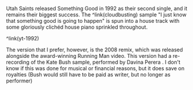 Utah Saints released Something Good in 1992 as their second single, and it remains their biggest success. The ^link(cloudbusting) sample "I just know that something good is going to happen" is spun into a house track with some gloriously clichéd house piano sprinkled throughout.

^link(yt-1992)

The version that I prefer, however, is the 2008 remix, which was released alongside the award-winning Running Man video. This version had a re-recording of the Kate Bush sample, performed by Davina Perera . I don't know if this was done for musical or financial reasons, but it does save on royalties (Bush would still have to be paid as writer, but no longer as performer)
